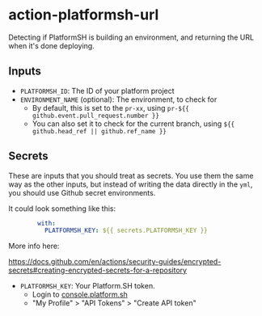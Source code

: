 # action-platformsh-url

Detecting if PlatformSH is building an environment, and returning the URL when it's done deploying.

## Inputs

- `PLATFORMSH_ID`: The ID of your platform project
- `ENVIRONMENT_NAME` (optional): The environment, to check for
	- By default, this is set to the `pr-xx`, using `pr-${{ github.event.pull_request.number }}`
	- You can also set it to check for the current branch, using `${{ github.head_ref || github.ref_name }}`

## Secrets
These are inputs that you should treat as secrets.
You use them the same way as the other inputs, but instead of writing the data directly in the `yml`, you should use Github secret environments.

It could look something like this:

```yml
        with:
          PLATFORMSH_KEY: ${{ secrets.PLATFORMSH_KEY }}
```

More info here:

https://docs.github.com/en/actions/security-guides/encrypted-secrets#creating-encrypted-secrets-for-a-repository


- `PLATFORMSH_KEY`: Your Platform.SH token.
	- Login to [console.platform.sh](https://console.platform.sh)
	- "My Profile" > "API Tokens" > "Create API token"
